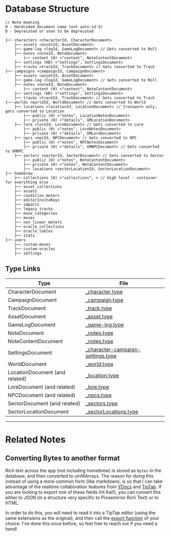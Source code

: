# Database Structure

```
// Note meaning
H - Hardcoded document name (not auto-id'd)
D - Deprecated or soon to be deprecated

├── characters <characterId, CharacterDocument>
    ├── assets <assetId, AssetDocument>
    ├── game-log <logId, GameLogDocument> // Gets converted to Roll
    ├── notes <noteId, NoteDocument>
        ├── content (H) <"content", NoteContentDocument>
    ├── settings (HD) <"settings", SettingsDocument>
    ├── tracks <trackId, TrackDocument> // Gets converted to Track
├── campaigns <campaignId, CampaignDocument>
    ├── assets <assetId, AssetDocument>
    ├── game-log <logId, GameLogDocument> // Gets converted to Roll
    ├── notes <noteId, NoteDocument>
        ├── content (H) <"content", NoteContentDocument>
    ├── settings (HD) <"settings", SettingsDocument>
    ├── tracks <trackId, TrackDocument> // Gets converted to Track
├── worlds <worldId, WorldDocument> // Gets converted to World
    ├── locations <locationId, LocationDocument> // Ironsworn only, gets converted to Location
        ├── public (H) <"notes", LocationNotesDocument>
        ├── private (H) <"details", GMLocationDocument>
    ├── lore <loreId, LoreDocument> // Gets converted to Lore
        ├── public (H) <"notes", LoreNotesDocument>
        ├── private (H) <"details", GMLoreDocument>
    ├── npcs <npcId, NPCDocument> // Gets converted to NPC
        ├── public (H) <"notes", NPCNotesDocument>
        ├── private (H) <"details", GMNPCDocument> // Gets converted to GMNPC
    ├── sectors <sectorId, SectorDocument> // Gets converted to Sector
        ├── public (H) <"notes", NoteContentDocument>
        ├── private (H) <"notes", NoteContentDocument>
        ├── locations <sectorLocationId, SectorLocationDocument>
├── homebrew
    ├── collections (H) <"collections", > // High level - container for everything else
    ├── asset_collections
    ├── assets
    ├── condition_meters
    ├── editorInviteKeys
    ├── impacts
    ├── legacy_tracks
    ├── move_categories
    ├── moves
    ├── non_linear_meters
    ├── oracle_collections
    ├── oracle_tables
    ├── stats
├── users
    ├── custom-moves
    ├── custom-oracles
    ├── settings
```

## Type Links

| Type                           | File                                                                                                     |
| ------------------------------ | -------------------------------------------------------------------------------------------------------- |
| CharacterDocument              | [\_character.type](./character/_character.type.ts)                                                       |
| CampaignDocument               | [\_campaign.type](./campaign/_campaign.type.ts)                                                          |
| TrackDocument                  | [\_track.type](./tracks/_track.type.ts)                                                                  |
| AssetDocument                  | [\_asset.type](./assets/_asset.type.ts)                                                                  |
| GameLogDocument                | [\_game-log.type](./game-log/_game-log.type.ts)                                                          |
| NoteDocument                   | [\_notes.type](./notes/_notes.type.ts)                                                                   |
| NoteContentDocument            | [\_notes.type](./notes/_notes.type.ts)                                                                   |
| SettingsDocument               | [\_character-campaign-settings.type](./character-campaign-settings/_character-campaign-settings.type.ts) |
| WorldDocument                  | [\_world.type](./world/_world.type.ts)                                                                   |
| LocationDocument (and related) | [\_location.type](./world/locations/_locations.type.ts)                                                  |
| LoreDocument (and related)     | [\_lore.type](./world/lore/_lore.type.ts)                                                                |
| NPCDocument (and related)      | [\_npcs.type](./world/npcs/_npcs.type.ts)                                                                |
| SectorDocument (and related)   | [\_sectors.type](./world/sectors/_sectors.type.ts)                                                       |
| SectorLocationDocument         | [\_sectorLocations.type](./world/sectors/sectorLocations/_sectorLocations.type.ts)                       |

---

# Related Notes

## Converting Bytes to another format

Rich text across the app (not including homebrew) is stored as `Bytes` in the database, and then converted to uint8Arrays.
The reason for doing this instead of using a more common form (like markdown), is so that I can take advantage of the realtime collaboration features from [YDocs](https://yjs.dev/) and [TipTap](https://tiptap.dev/docs/editor/guide/output#introduction).
If you are looking to export one of these fields (Hi Kat!), you can convert this either to JSON (in a structure very specific to Prosemirror Rich Text) or to HTML.

In order to do this, you will need to read it into a TipTap editor (using the same extensions as the original), and then call the [export function](https://tiptap.dev/docs/editor/guide/output#introduction) of your choice.
I've done this once before, so feel free to reach out if you need a hand!
